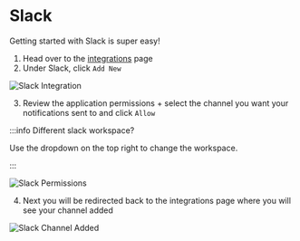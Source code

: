# Slack

Getting started with Slack is super easy!

1. Head over to the [integrations](https://console.dassana.dev/integration) page
2. Under Slack, click `Add New`

![Slack Integration](/img/integrations/slack/slack-empty.png)

3. Review the application permissions + select the channel you want your notifications sent to and click `Allow`

:::info Different slack workspace?

Use the dropdown on the top right to change the workspace.

:::

![Slack Permissions](/img/integrations/slack/slack-perms.png)

4. Next you will be redirected back to the integrations page where you will see your channel added

![Slack Channel Added](/img/integrations/slack/slack-added.png)
